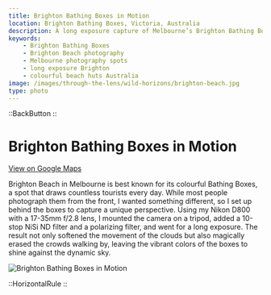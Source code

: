 ```yaml
---
title: Brighton Bathing Boxes in Motion
location: Brighton Bathing Boxes, Victoria, Australia
description: A long exposure capture of Melbourne’s Brighton Bathing Boxes, taken from a unique angle to reveal vibrant colors and dramatic moving skies.
keywords:
    - Brighton Bathing Boxes
    - Brighton Beach photography
    - Melbourne photography spots
    - long exposure Brighton
    - colourful beach huts Australia
image: /images/through-the-lens/wild-horizons/brighton-beach.jpg
type: photo
---
```


::BackButton
::

# Brighton Bathing Boxes in Motion

<a href="https://www.google.com/maps/search/?api=1&query=Brighton+Bathing+Boxes,+Victoria,+Australia" target="_blank" rel="noopener noreferrer">View on Google Maps</a>

Brighton Beach in Melbourne is best known for its colourful Bathing Boxes, a spot that draws countless tourists every day. While most people photograph them from the front, I wanted something different, so I set up behind the boxes to capture a unique perspective. Using my Nikon D800 with a 17-35mm f/2.8 lens, I mounted the camera on a tripod, added a 10-stop NiSi ND filter and a polarizing filter, and went for a long exposure. The result not only softened the movement of the clouds but also magically erased the crowds walking by, leaving the vibrant colors of the boxes to shine against the dynamic sky.

![Brighton Bathing Boxes in Motion](/images/through-the-lens/wild-horizons/brighton-beach.jpg)

<div class="mb-8"></div>

::HorizontalRule
::
